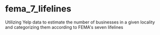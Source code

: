 # fema_7_lifelines
Utilizing Yelp data to estimate the number of businesses in a given locality and categorizing them according to FEMA's seven lifelines
